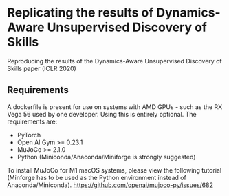 # Replicating the results of Dynamics-Aware Unsupervised Discovery of Skills
Reproducing the results of the Dynamics-Aware Unsupervised Discovery of Skills paper (ICLR 2020)

## Requirements
A dockerfile is present for use on systems with AMD GPUs - such as the RX Vega 56 used by one developer. Using this is entirely optional. The requirements are: 

* PyTorch
* Open AI Gym >= 0.23.1
* MuJoCo >= 2.1.0
* Python (Miniconda/Anaconda/Miniforge is strongly suggested)

To install MuJoCo for M1 macOS systems, please view the following tutorial (Minforge has to be used as the Python environment instead of Anaconda/Miniconda).
https://github.com/openai/mujoco-py/issues/682
